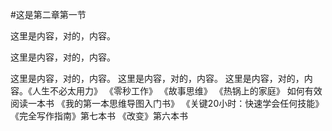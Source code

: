 #这是第二章第一节

这里是内容，对的，内容。

这里是内容，对的，内容。

这里是内容，对的，内容。
这里是内容，对的，内容。
这里是内容，对的，内容。《人生不必太用力》
《零秒工作》
《故事思维》
《热锅上的家庭》
如何有效阅读一本书
《我的第一本思维导图入门书》
《关键20小时：快速学会任何技能》
《完全写作指南》第七本书
《改变》第六本书
